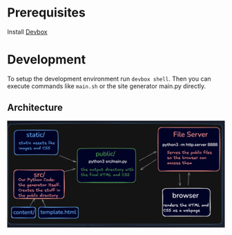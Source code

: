 # Prerequisites

Install [Devbox](https://www.jetify.com/docs/devbox/quickstart/)

# Development

To setup the development environment run `devbox shell`. Then you can execute
commands like `main.sh` or the site generator main.py directly.

## Architecture

![architecture](./docs/architecture.png)

